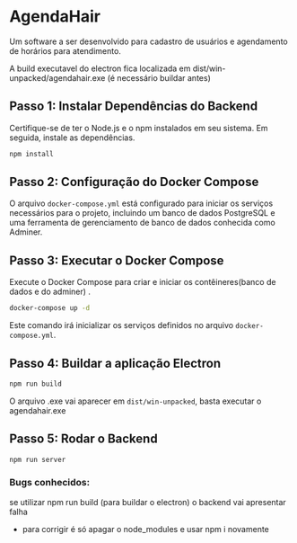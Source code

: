 # AgendaHair
Um software a ser desenvolvido para cadastro de usuários e agendamento de horários para atendimento.


A build executavel do electron fica localizada em dist/win-unpacked/agendahair.exe
(é necessário buildar antes)

## Passo 1: Instalar Dependências do Backend

Certifique-se de ter o Node.js e o npm instalados em seu sistema. Em seguida, instale as dependências.

```bash
npm install
```

## Passo 2: Configuração do Docker Compose

O arquivo `docker-compose.yml` está configurado para iniciar os serviços necessários para o projeto, incluindo um banco de dados PostgreSQL e uma ferramenta de gerenciamento de banco de dados conhecida como Adminer.


## Passo 3: Executar o Docker Compose

Execute o Docker Compose para criar e iniciar os contêineres(banco de dados e do adminer) .

```bash
docker-compose up -d
```

Este comando irá inicializar os serviços definidos no arquivo `docker-compose.yml`.

## Passo 4: Buildar a aplicação Electron

```bash
npm run build
```
O arquivo .exe vai aparecer em `dist/win-unpacked`, basta executar o agendahair.exe

## Passo 5: Rodar o Backend

```bash
npm run server
```
### Bugs conhecidos:

se utilizar npm run build (para buildar o electron) o backend vai apresentar falha
- para corrigir é só apagar o node_modules e usar npm i novamente




